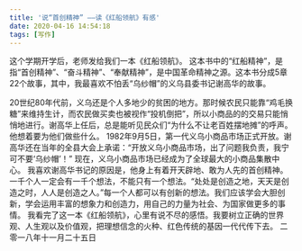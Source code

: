 ```yaml
---
title: '说“首创精神” ——读《红船领航》有感'
date: 2020-04-16 14:54:18
tags: [写作]
---
```

这个学期开学后，老师发给我们一本《红船领航》。
这本书中的“红船精神”，是指“首创精神”、“奋斗精神”、“奉献精神”，是中国革命精神之源。这本书分成5章22个故事，其中，我最喜欢不怕丢“乌纱帽”的义乌县委书记谢高华的故事。

<!-- more -->

20世纪80年代前，义乌还是个人多地少的贫困的地方。那时候农民只能靠“鸡毛换糖”来维持生计，而农民做买卖也被视作“投机倒把”，所以小商品的的交易只能悄悄地进行。谢高华上任后，总是能听见民众们“为什么不让老百姓摆地摊”的呼声。他想着要为他们做些什么。
1982年9月5日，第一代义乌小商品市场正式开放。谢高华还在当年的全县大会上承诺：“开放义乌小商品市场，出了问题我负责，我宁可不要‘乌纱帽’！”
现在，义乌小商品市场已经成为了全球最大的小商品集散中心。
我喜欢谢高华书记的原因是，他身上有着开天辟地、敢为人先的首创精神。一千个人一定会有一千个想法，不能只有一个想法。“处处是创造之地，天天是创造之时，人人是创造之人。”每一个人都可以有创新的想法。我们应该学会大胆创新，学会运用丰富的想象力和创造力，用自己的力量为社会、为国家做更多的事情。
我看完了这一本《红船领航》，心里有说不尽的感悟。我要树立正确的世界观、人生观以及价值观，把理想信念的火种、红色传统的基因一代代传下去。
二零一八年十一月二十五日
